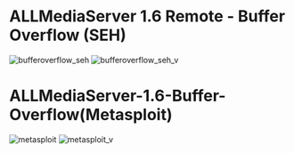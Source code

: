 
# ALLMediaServer 1.6 Remote - Buffer Overflow (SEH)
![bufferoverflow_seh](https://i.imgur.com/p4paL8R.png)
![bufferoverflow_seh_v](https://streamable.com/lwgyjs)

# ALLMediaServer-1.6-Buffer-Overflow(Metasploit)
![metasploit](https://i.imgur.com/yLrRR2t.png)
![metasploit_v](https://streamable.com/x4i50c)


